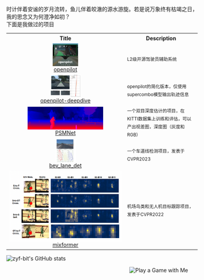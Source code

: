 <!--my introduction start-->

<div>
    时计伴着安谧的岁月流转，鱼儿伴着皎澈的源水游旋。若是说万象终有枯竭之日，我的思念又为何澄净如初？
    <br>
    下面是我做过的项目
<table><tbody>
<tr><th>Title</th><th>Description</th></tr>
<tr>
    <td  align="center"><a href="https://github.com/zyf-bit/openpilot" target="_blank"><img src="https://github.com/zyf-bit/zyf-bit/blob/main/openpilot.png" align="center" alt="UFund" height="60" style="vertical-align:bottom;" /> <br> openpilot </a></td>
    <td><sub>L2级开源驾驶员辅助系统</sub></td>
</tr>
<tr>
    <td  align="center"><a href="https://github.com/zyf-bit/Openpilot-Deepdive" target="_blank"><img src="https://github.com/zyf-bit/zyf-bit/blob/main/openpilot_deepdive.jpg" alt="BEV-Occ" height="60" style="vertical-align:bottom;" /><br> openpilot-deepdive </a></td>
    <td><sub>openpilot的简化版本，仅使用supercombo模型输出轨迹信息</sub></td>
</tr>
<tr>
    <td  align="center"><a href="https://github.com/zyf-bit/PSMNet" target="_blank"><img src="https://github.com/zyf-bit/zyf-bit/blob/main/%E6%B7%B1%E5%BA%A6%E4%BC%B0%E8%AE%A1.png" alt="L0CV" height="60" style="vertical-align:bottom;" /><br> PSMNet </a></td>
    <td><sub>一个双目深度估计的项目，在KITTI数据集上训练和评估，可以产出视差图，深度图（灰度和RGB）</sub></td>
</tr>
<tr>
    <td align="center"><a href="https://github.com/zyf-bit/bev_lane_det" target="_blank"><img src="https://github.com/zyf-bit/zyf-bit/blob/main/bev_lane.png" alt="AR-DAO" height="60" style="vertical-align:bottom;" /><br> bev_lane_det </a></td>
    <td><sub>一个车道线检测项目，发表于CVPR2023</sub></td>
</tr>
<tr>
    <td height="20" align="center"><a href="https://github.com/zyf-bit/mixformer" target="_blank"><img src="https://github.com/zyf-bit/zyf-bit/blob/main/mixformer.png" alt="AR-DAO"  style="vertical-align:bottom;" /><br> mixformer </a></td>
    <td><sub>机场鸟类和无人机目标跟踪项目，发表于CVPR2022</sub></td>
</tr>
</tbody>
</table>

![zyf-bit's GitHub stats](https://github-readme-stats.vercel.app/api?username=zyf-bit&show_icons=true)


<!-- sponsor 2--->

<a href="https://charmve.github.io/L0CV-web/door/#Ui%60ojr!gns!XNTS!rqnornsrihq" target="_blank"><img align="right" src="https://charmve.github.io/sponsor_files/playagame.png" alt="Play a Game with Me" width="180px"></a>


</div>
